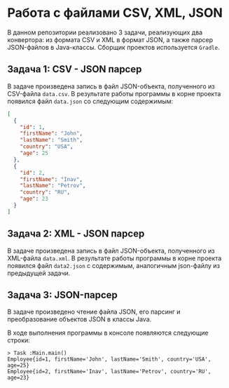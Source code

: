 # Работа с файлами CSV, XML, JSON

В данном репозитории реализовано 3 задачи, реализующих два конвертора: из формата CSV и XML в формат JSON, а также парсер JSON-файлов в Java-классы. Сборщик проектов используется `Gradle`.

## Задача 1: CSV - JSON парсер

В задаче произведена запись в файл JSON-объекта, полученного из CSV-файла `data.csv`. В результате работы программы в корне проекта появился файл `data.json` со следующим содержимым:
```json
[
  {
    "id": 1,
    "firstName": "John",
    "lastName": "Smith",
    "country": "USA",
    "age": 25
  },
  {
    "id": 2,
    "firstName": "Inav",
    "lastName": "Petrov",
    "country": "RU",
    "age": 23
  }
]
```

## Задача 2: XML - JSON парсер

В задаче произведена запись в файл JSON-объекта, полученного из XML-файла `data.xml`. В резyльтате работы программы в корне проекта появился файл `data2.json` с содержимым, аналогичным json-файлу из предыдущей задачи.

## Задача 3: JSON-парсер

В задаче произведено чтение файла JSON, его парсинг и преобразование объектов JSON в классы Java.

В ходе выполнения программы в консоле появляются следующие строки:
```
> Task :Main.main()
Employee{id=1, firstName='John', lastName='Smith', country='USA', age=25}
Employee{id=2, firstName='Inav', lastName='Petrov', country='RU', age=23}
```

